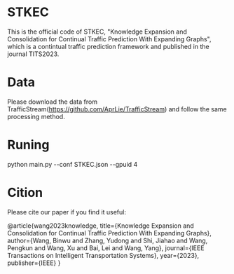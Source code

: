 # STKEC
This is the official code of STKEC, "Knowledge Expansion and Consolidation for Continual Traffic Prediction With Expanding Graphs", which is a contintual traffic prediction framework and published in the journal TITS2023.

# Data
Please download the data from TrafficStream(https://github.com/AprLie/TrafficStream) and follow the same processing method.

# Runing
python main.py --conf STKEC.json --gpuid 4

# Cition
Please cite our paper if you find it useful:

@article{wang2023knowledge,
  title={Knowledge Expansion and Consolidation for Continual Traffic Prediction With Expanding Graphs},
  author={Wang, Binwu and Zhang, Yudong and Shi, Jiahao and Wang, Pengkun and Wang, Xu and Bai, Lei and Wang, Yang},
  journal={IEEE Transactions on Intelligent Transportation Systems},
  year={2023},
  publisher={IEEE}
}





